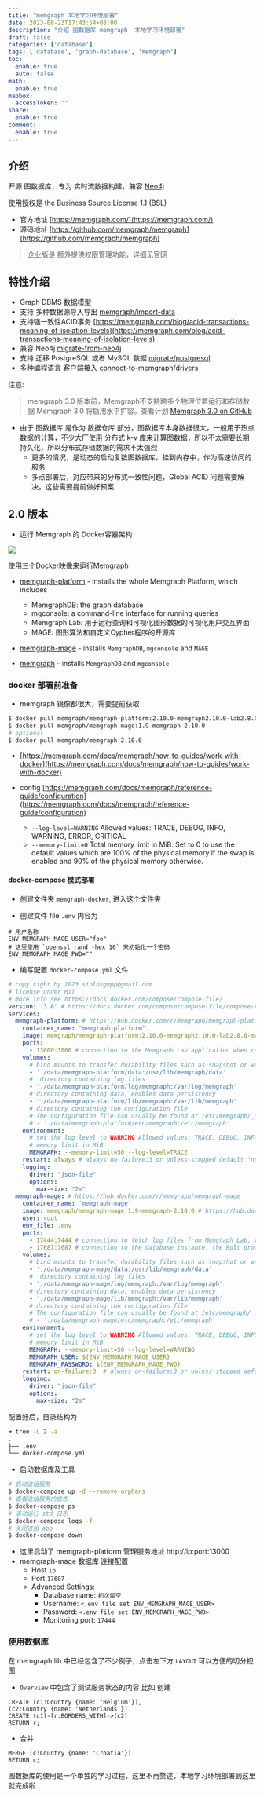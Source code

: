 ```yaml
---
title: "memgraph 本地学习环境部署"
date: 2023-08-23T17:43:54+08:00
description: "介绍 图数据库 memgraph  本地学习环境部署"
draft: false
categories: ['database']
tags: ['database', 'graph-database', 'memgraph']
toc:
  enable: true
  auto: false
math:
  enable: true
mapbox:
  accessToken: ""
share:
  enable: true
comment:
  enable: true
---
```


## 介绍

开源 图数据库，专为 实时流数据构建，兼容 [Neo4j](https://neo4j.com/)

使用授权是 the Business Source License 1.1 (BSL)

- 官方地址 [https://memgraph.com/](https://memgraph.com/)
- 源码地址 [https://github.com/memgraph/memgraph](https://github.com/memgraph/memgraph)

> 企业版是 额外提供权限管理功能，详细见官网

## 特性介绍

- Graph DBMS 数据模型
- 支持 多种数据源导入导出 [memgraph/import-data](https://memgraph.com/docs/memgraph/import-data)
- 支持强一致性ACID事务 [https://memgraph.com/blog/acid-transactions-meaning-of-isolation-levels](https://memgraph.com/blog/acid-transactions-meaning-of-isolation-levels)
- 兼容 Neo4j [migrate-from-neo4j](https://memgraph.com/docs/memgraph/tutorials/migrate-from-neo4j)
- 支持 迁移 PostgreSQL 或者 MySQL 数据 [migrate/postgresql](https://memgraph.com/docs/memgraph/import-data/migrate/postgresql)
- 多种编程语言 客户端接入 [connect-to-memgraph/drivers](https://memgraph.com/docs/memgraph/connect-to-memgraph/drivers)

注意:

> memgraph 3.0 版本前，Memgraph不支持跨多个物理位置运行和存储数据
> Memgraph 3.0 将启用水平扩容。查看计划 [Memgraph 3.0 on GitHub](https://github.com/orgs/memgraph/projects/5)

- 由于 图数据库 是作为 数据仓库 部分，图数据库本身数据很大，一般用于热点数据的计算，不少大厂使用 分布式 k-v 库来计算图数据，所以不太需要长期持久化，所以分布式存储数据的需求不太强烈
  - 更多的情况，是动态的启动复数图数据库，挂到内存中，作为高速访问的服务
  - 多点部署后，对应带来的分布式一致性问题，Global ACID 问题需要解决，这些需要提前做好预案

## 2.0 版本

- 运行 Memgraph 的 Docker容器架构

![](https://memgraph.com/docs/assets/images/docker-architecture-3ab689d5267b25c3a9ddbed45b08cfcf.png)


使用三个Docker映像来运行Memgraph

- [memgraph-platform](https://hub.docker.com/r/memgraph/memgraph-platform) - installs the whole Memgraph Platform, which includes
	- MemgraphDB: the graph database
	- mgconsole: a command-line interface for running queries
	- Memgraph Lab: 用于运行查询和可视化图形数据的可视化用户交互界面
	- MAGE: 图形算法和自定义Cypher程序的开源库

- [memgraph-mage](https://hub.docker.com/r/memgraph/memgraph-mage) - installs `MemgraphDB`, `mgconsole` and `MAGE`
- [memgraph](https://hub.docker.com/r/memgraph/memgraph) - installs `MemgraphDB` and `mgconsole`

### docker 部署前准备

- memgraph 镜像都很大，需要提前获取

```bash
$ docker pull memgraph/memgraph-platform:2.10.0-memgraph2.10.0-lab2.8.0-mage1.9
$ docker pull memgraph/memgraph-mage:1.9-memgraph-2.10.0
# optional
$ docker pull memgraph/memgraph:2.10.0
```

- [https://memgraph.com/docs/memgraph/how-to-guides/work-with-docker](https://memgraph.com/docs/memgraph/how-to-guides/work-with-docker)

- config [https://memgraph.com/docs/memgraph/reference-guide/configuration](https://memgraph.com/docs/memgraph/reference-guide/configuration)

  - `--log-level=WARNING` Allowed values: TRACE, DEBUG, INFO, WARNING, ERROR, CRITICAL
  - `--memory-limit=0` Total memory limit in MiB. Set to 0 to use the default values which are 100% of the physical memory if the swap is enabled and 90% of the physical memory otherwise.

#### docker-compose 模式部署

- 创建文件夹 `memgraph-docker`, 进入这个文件夹

- 创建文件 file `.env` 内容为

```env
# 用户名称
ENV_MEMGRAPH_MAGE_USER="foo"
# 这里使用 `openssl rand -hex 16` 来初始化一个密码
ENV_MEMGRAPH_MAGE_PWD=""
```

- 编写配置 `docker-compose.yml` 文件

```yml
# copy right by 2023 sinlovgmpp@gmail.com
# license under MIT
# more info see https://docs.docker.com/compose/compose-file/
version: '3.8' # https://docs.docker.com/compose/compose-file/compose-versioning/
services:
  memgraph-platform: # https://hub.docker.com/r/memgraph/memgraph-platform
    container_name: "memgraph-platform"
    image: memgraph/memgraph-platform:2.10.0-memgraph2.10.0-lab2.8.0-mage1.9 # https://hub.docker.com/r/memgraph/memgraph-platform/tags
    ports:
      - 13000:3000 # connection to the Memgraph Lab application when running Memgraph Platform
    volumes:
      # bind mounts to transfer durability files such as snapshot or wal files inside the container to restore data, or CSV files
      - './data/memgraph-platform/data:/usr/lib/memgraph/data'
      #  directory containing log files
      - './data/memgraph-platform/log/memgraph:/var/log/memgraph'
      # directory containing data, enables data persistency
      - './data/memgraph-platform/lib/memgraph:/var/lib/memgraph'
      # directory containing the configuration file
      # The configuration file can usually be found at /etc/memgraph/_data/memgraph.conf
      # - './data/memgraph-platform/etc/memgraph:/etc/memgraph'
    environment:
      # set the log level to WARNING Allowed values: TRACE, DEBUG, INFO, WARNING, ERROR, CRITICAL
      # memory limit in MiB
      MEMGRAPH: --memory-limit=50 --log-level=TRACE
    restart: always # always on-failure:3 or unless-stopped default "no"
    logging:
      driver: "json-file"
      options:
        max-size: "2m"
  memgraph-mage: # https://hub.docker.com/r/memgraph/memgraph-mage
    container_name: 'memgraph-mage'
    image: memgraph/memgraph-mage:1.9-memgraph-2.10.0 # https://hub.docker.com/r/memgraph/memgraph-mage/tags
    user: root
    env_file: .env
    ports:
      - 17444:7444 # connection to fetch log files from Memgraph Lab, version 2.+ and new
      - 17687:7687 # connection to the database instance, the Bolt protocol uses this port by default
    volumes:
      # bind mounts to transfer durability files such as snapshot or wal files inside the container to restore data, or CSV files
      - './data/memgraph-mage/data:/usr/lib/memgraph/data'
      #  directory containing log files
      - './data/memgraph-mage/log/memgraph:/var/log/memgraph'
      # directory containing data, enables data persistency
      - './data/memgraph-mage/lib/memgraph:/var/lib/memgraph'
      # directory containing the configuration file
      # The configuration file can usually be found at /etc/memgraph/_data/memgraph.conf
      # - './data/memgraph-mage/etc/memgraph:/etc/memgraph'
    environment:
      # set the log level to WARNING Allowed values: TRACE, DEBUG, INFO, WARNING, ERROR, CRITICAL
      # memory limit in MiB
      MEMGRAPH: --memory-limit=50 --log-level=WARNING
      MEMGRAPH_USER: ${ENV_MEMGRAPH_MAGE_USER}
      MEMGRAPH_PASSWORD: ${ENV_MEMGRAPH_MAGE_PWD}
    restart: on-failure:3  # always on-failure:3 or unless-stopped default "no"
    logging:
      driver: "json-file"
      options:
        max-size: "2m"
```

配置好后，目录结构为

```bash
➜ tree -L 2 -a
.
├── .env
└── docker-compose.yml
```

- 启动数据库及工具

```bash
# 启动这组服务
$ docker-compose up -d --remove-orphans
# 查看这组服务的状态
$ docker-compose ps
# 滚动运行 std 日志
$ docker-compose logs -f
# 关闭这组 app
$ docker-compose down
```

- 这里启动了 memgraph-platform 管理服务地址 http://ip:port:13000
- memgraph-mage 数据库 连接配置
  - Host `ip`
  - Port `17687`
  - Advanced Settings:
    - Database name: `初次留空`
    - Username: `<.env file set ENV_MEMGRAPH_MAGE_USER>`
    - Password: `<.env file set ENV_MEMGRAPH_MAGE_PWD>`
    - Monitoring port: `17444`

### 使用数据库

在 memgraph lib 中已经包含了不少例子，点击左下方 `LAYOUT` 可以方便的切分视图

- `Overview` 中包含了测试服务状态的内容 比如 创建

```cypher
CREATE (c1:Country {name: 'Belgium'}),
(c2:Country {name: 'Netherlands'})
CREATE (c1)-[r:BORDERS_WITH]->(c2)
RETURN r;
```

- 合并

```cypher
MERGE (c:Country {name: 'Croatia'})
RETURN c;
```

图数据库的使用是一个单独的学习过程，这里不再赘述，本地学习环境部署到这里就完成啦

